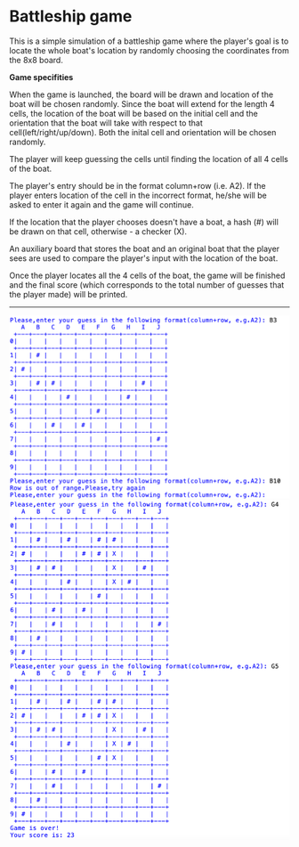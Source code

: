 # Battleship game

This is a simple simulation of a battleship game where the player's goal is to locate the whole boat's location by randomly choosing the coordinates from the 8x8 board.

**Game specifities**

When the game is launched, the board will be drawn and location of the boat will be chosen randomly. Since the boat will extend for the length 4 cells, the location of the boat will be based on the initial cell and the orientation that the boat will take with respect to that cell(left/right/up/down). 
Both the inital cell and orientation will be chosen randomly.

The player will keep guessing the cells until finding the location of all 4 cells of the boat.

The player's entry should be in the format column+row (i.e. A2). If the player enters location of the cell in the incorrect format, he/she will be asked to enter it again and the game will continue.

If the location that the player chooses doesn't have a boat, a hash (#) will be drawn on that cell, otherwise - a checker (X).

An auxiliary board that stores the boat and an original boat that the player sees are used to compare the player's input with the location of the boat.

Once the player locates all the 4 cells of the boat, the game will be finished and the final score (which corresponds to the total number of guesses that the player made) will be printed.

***
![](bin/1.png)
![](bin/2.png)
